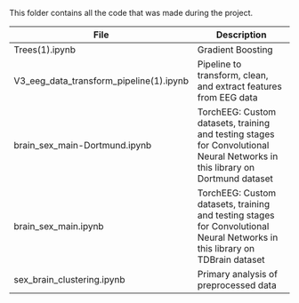 This folder contains all the code that was made during the project.

File | Description
-|-
Trees(1).ipynb | Gradient Boosting
V3_eeg_data_transform_pipeline(1).ipynb | Pipeline to transform, clean, and extract features from EEG data
brain_sex_main-Dortmund.ipynb | TorchEEG: Custom datasets, training and testing stages for Convolutional Neural Networks in this library on Dortmund dataset
brain_sex_main.ipynb | TorchEEG: Custom datasets, training and testing stages for Convolutional Neural Networks in this library on TDBrain dataset
sex_brain_clustering.ipynb | Primary analysis of preprocessed data

